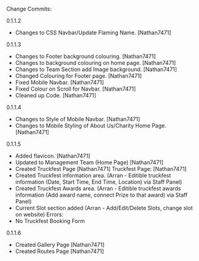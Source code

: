 Change Commits:

0.1.1.2
- Changes to CSS Navbar/Update Flaming Name. [Nathan7471]

0.1.1.3
- Changes to Footer background colouring. [Nathan7471]
- Changes to background colouring on home page. [Nathan7471]
- Changes to Team Section add Image background. [Nathan7471]
- Changed Colouring for Footer page. [Nathan7471]
- Fixed Mobile Navbar. [Nathan7471]
- Fixed Colour on Scroll for Navbar. [Nathan7471]
- Cleaned up Code. [Nathan7471]

0.1.1.4
- Changes to Style of Mobile Navbar. [Nathan7471]
- Changes to Mobile Styling of About Us/Charity Home Page. [Nathan7471]

0.1.1.5
- Added flavicon. [Nathan7471]
- Updated to Management Team (Home Page) [Nathan7471]
- Created Truckfest Page [Nathan7471]
Truckfest Page: [Nathan7471]
- Created Truckfest information area. (Arran - Editible truckfest information (Date, Start Time, End Time, Location) via Staff Panel)
- Created Truckfest Awards area. (Arran - Editible truckfest awards information (Add award name, connect Prize to that award) via Staff Panel)
- Current Slot section added (Arran - Add/Edit/Delete Slots, change slot on website)
Errors:
- No Truckfest Booking Form

0.1.1.6
- Created Gallery Page [Nathan7471]
- Created Routes Page [Nathan7471]


